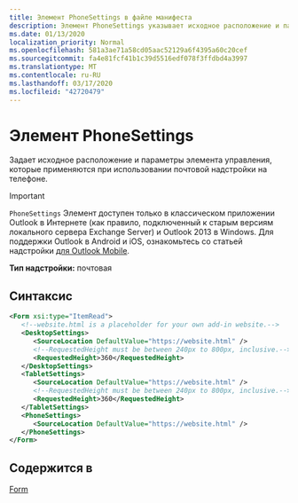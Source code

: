 ```yaml
---
title: Элемент PhoneSettings в файле манифеста
description: Элемент PhoneSettings указывает исходное расположение и параметры управления, которые применяются при использовании почтовой надстройки на телефоне.
ms.date: 01/13/2020
localization_priority: Normal
ms.openlocfilehash: 581a3ae71a58cd05aac52129a6f4395a60c20cef
ms.sourcegitcommit: fa4e81fcf41b1c39d5516edf078f3ffdbd4a3997
ms.translationtype: MT
ms.contentlocale: ru-RU
ms.lasthandoff: 03/17/2020
ms.locfileid: "42720479"
---
```

# <a name="phonesettings-element"></a>Элемент PhoneSettings

Задает исходное расположение и параметры элемента управления, которые применяются при использовании почтовой надстройки на телефоне.

> [!IMPORTANT]
> `PhoneSettings` Элемент доступен только в классическом приложении Outlook в Интернете (как правило, подключенный к старым версиям локального сервера Exchange Server) и Outlook 2013 в Windows. Для поддержки Outlook в Android и iOS, ознакомьтесь со статьей надстройки [для Outlook Mobile](../../outlook/outlook-mobile-addins.md).

**Тип надстройки:** почтовая

## <a name="syntax"></a>Синтаксис

```XML
<Form xsi:type="ItemRead">
   <!--website.html is a placeholder for your own add-in website.-->
   <DesktopSettings>
      <SourceLocation DefaultValue="https://website.html" />
      <!--RequestedHeight must be between 240px to 800px, inclusive.-->
      <RequestedHeight>360</RequestedHeight>
   </DesktopSettings>
   <TabletSettings>
      <SourceLocation DefaultValue="https://website.html" />
      <!--RequestedHeight must be between 240px to 800px, inclusive.-->
      <RequestedHeight>360</RequestedHeight>
   </TabletSettings>
   <PhoneSettings>
      <SourceLocation DefaultValue="https://website.html" />
   </PhoneSettings>
</Form>
```

## <a name="contained-in"></a>Содержится в

[Form](form.md)

